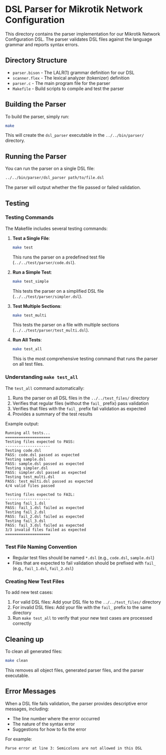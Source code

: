 # DSL Parser for Mikrotik Network Configuration

This directory contains the parser implementation for our Mikrotik Network Configuration DSL. The parser validates DSL files against the language grammar and reports syntax errors.

## Directory Structure

- `parser.bison` - The LALR(1) grammar definition for our DSL
- `scanner.flex` - The lexical analyzer (tokenizer) definition
- `parser.c` - The main program file for the parser
- `Makefile` - Build scripts to compile and test the parser

## Building the Parser

To build the parser, simply run:

```bash
make
```

This will create the `dsl_parser` executable in the `../../bin/parser/` directory.

## Running the Parser

You can run the parser on a single DSL file:

```bash
../../bin/parser/dsl_parser path/to/file.dsl
```

The parser will output whether the file passed or failed validation.

## Testing

### Testing Commands

The Makefile includes several testing commands:

1. **Test a Single File**:
   ```bash
   make test
   ```
   This runs the parser on a predefined test file (`../../test/parser/code.dsl`).

2. **Run a Simple Test**:
   ```bash
   make test_simple
   ```
   This tests the parser on a simplified DSL file (`../../test/parser/simpler.dsl`).

3. **Test Multiple Sections**:
   ```bash
   make test_multi
   ```
   This tests the parser on a file with multiple sections (`../../test/parser/test_multi.dsl`).

4. **Run All Tests**:
   ```bash
   make test_all
   ```
   This is the most comprehensive testing command that runs the parser on all test files.

### Understanding `make test_all`

The `test_all` command automatically:

1. Runs the parser on all DSL files in the `../../test_files/` directory
2. Verifies that regular files (without the `fail_` prefix) pass validation
3. Verifies that files with the `fail_` prefix fail validation as expected
4. Provides a summary of the test results

Example output:
```
Running all tests...
====================
Testing files expected to PASS:
--------------------
Testing code.dsl
PASS: code.dsl passed as expected
Testing sample.dsl
PASS: sample.dsl passed as expected
Testing simpler.dsl
PASS: simpler.dsl passed as expected
Testing test_multi.dsl
PASS: test_multi.dsl passed as expected
4/4 valid files passed

Testing files expected to FAIL:
--------------------
Testing fail_1.dsl
PASS: fail_1.dsl failed as expected
Testing fail_2.dsl
PASS: fail_2.dsl failed as expected
Testing fail_3.dsl
PASS: fail_3.dsl failed as expected
3/3 invalid files failed as expected
====================
```

### Test File Naming Convention

- Regular test files should be named `*.dsl` (e.g., `code.dsl`, `sample.dsl`)
- Files that are expected to fail validation should be prefixed with `fail_` (e.g., `fail_1.dsl`, `fail_2.dsl`)

### Creating New Test Files

To add new test cases:

1. For valid DSL files: Add your DSL file to the `../../test_files/` directory
2. For invalid DSL files: Add your file with the `fail_` prefix to the same directory
3. Run `make test_all` to verify that your new test cases are processed correctly

## Cleaning up

To clean all generated files:

```bash
make clean
```

This removes all object files, generated parser files, and the parser executable.

## Error Messages

When a DSL file fails validation, the parser provides descriptive error messages, including:
- The line number where the error occurred
- The nature of the syntax error
- Suggestions for how to fix the error

For example:
```
Parse error at line 3: Semicolons are not allowed in this DSL
``` 